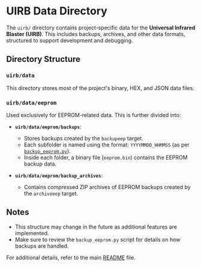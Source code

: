 # UIRB Data Directory

The `uirb/` directory contains project-specific data for the **Universal Infrared Blaster (UIRB)**. This includes backups, archives, and other data formats, structured to support development and debugging.

## Directory Structure

### `uirb/data`
This directory stores most of the project's binary, HEX, and JSON data files.

### `uirb/data/eeprom`
Used exclusively for EEPROM-related data. This is further divided into:

- **`uirb/data/eeprom/backups`**:
  - Stores backups created by the `backupeep` target.
  - Each subfolder is named using the format: `YYYYMMDD_HHMMSS` (as per [`backup_eeprom.py`](../scripts/pio/backup_eeprom.py)).
  - Inside each folder, a binary file (`eeprom.bin`) contains the EEPROM backup data.

- **`uirb/data/eeprom/backup_archives`**:
  - Contains compressed ZIP archives of EEPROM backups created by the `archiveeep` target.

## Notes

- This structure may change in the future as additional features are implemented.
- Make sure to review the `backup_eeprom.py` script for details on how backups are handled.

For additional details, refer to the main [README](../README.md) file.
